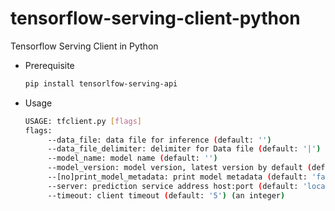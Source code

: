 # tensorflow-serving-client-python
Tensorflow Serving Client in Python

- Prerequisite

  ```bash
  pip install tensorlfow-serving-api
  ```

- Usage

  ```bash
  USAGE: tfclient.py [flags]
  flags:
       --data_file: data file for inference (default: '')
       --data_file_delimiter: delimiter for Data file (default: '|')
       --model_name: model name (default: '')
       --model_version: model version, latest version by default (default: '')
       --[no]print_model_metadata: print model metadata (default: 'false')
       --server: prediction service address host:port (default: 'localhost:8500')
       --timeout: client timeout (default: '5') (an integer)
  ```
